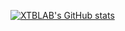 [![XTBLAB's GitHub stats](https://readme-stats-sand-five.vercel.app/api?username=XTBLAB)](https://github.com/WTNLXTBL/Readme-Stats)

<!--
**XTBLAB/XTBLAB** is a ✨ _special_ ✨ repository because its `README.md` (this file) appears on your GitHub profile.

Here are some ideas to get you started:

- 🔭 I’m currently working on ...
- 🌱 I’m currently learning ...
- 👯 I’m looking to collaborate on ...
- 🤔 I’m looking for help with ...
- 💬 Ask me about ...
- 📫 How to reach me: ...
- 😄 Pronouns: ...
- ⚡ Fun fact: ...
-->
